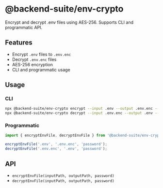 # @backend-suite/env-crypto

Encrypt and decrypt .env files using AES-256. Supports CLI and programmatic API.

## Features
- Encrypt `.env` files to `.env.enc`
- Decrypt `.env.enc` files
- AES-256 encryption
- CLI and programmatic usage

## Usage

### CLI
```sh
npx @backend-suite/env-crypto encrypt --input .env --output .env.enc --password <password>
npx @backend-suite/env-crypto decrypt --input .env.enc --output .env --password <password>
```

### Programmatic
```ts
import { encryptEnvFile, decryptEnvFile } from '@backend-suite/env-crypto';

encryptEnvFile('.env', '.env.enc', 'password');
decryptEnvFile('.env.enc', '.env', 'password');
```

## API
- `encryptEnvFile(inputPath, outputPath, password)`
- `decryptEnvFile(inputPath, outputPath, password)` 